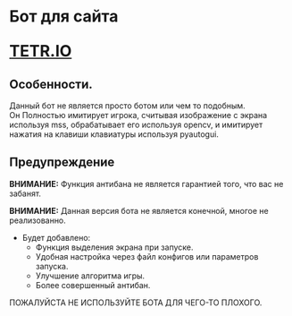 
<h1> Бот для сайта 

[TETR.IO](https://tetr.io/)

</h1>

<h2> Особенности. </h2>



Данный бот не является просто ботом или чем то подобным.  
Он Полностью имитирует игрока, считывая изображение с экрана используя mss, обрабатывает его используя opencv, и имитирует нажатия на клавиши клавиатуры используя pyautogui.
<h2> Предупреждение </h2>

**ВНИМАНИЕ:** Функция антибана не является гарантией того, что вас не забанят.  
  
**ВНИМАНИЕ:** Данная версия бота не является конечной, многое не реализованно.  

* Будет добавлено:  
  * Функция выделения экрана при запуске.
  * Удобная настройка через файл конфигов или параметров запуска.
  * Улучшение алгоритма игры.
  * Более совершенный антибан.
 
ПОЖАЛУЙСТА НЕ ИСПОЛЬЗУЙТЕ БОТА ДЛЯ ЧЕГО-ТО ПЛОХОГО.

